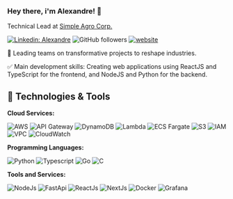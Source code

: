 ### Hey there, i'm Alexandre! 👋

Technical Lead at [Simple Agro Corp.](https://www.simpleagro.com.br/)

[![Linkedin: Alexandre](https://img.shields.io/badge/-Linkedin-blue?style=flat&logo=Linkedin&logoColor=white&color=6aa6f8&link=https://www.linkedin.com/in/alex-andre-silva/)](https://www.linkedin.com/in/alex-andre-silva/)
![GitHub followers](https://img.shields.io/github/followers/phytter?label=Follow&style=social)
[![website](https://img.shields.io/badge/Website-46a2f1.svg?&style=flat&logo=Google-Chrome&logoColor=white&color=6aa6f8&link=https://anmolsingh.me/)](https://alexandre-silva.vercel.app/)

🔭 Leading teams on transformative projects to reshape industries.

✅ Main development skills: Creating web applications using ReactJS and TypeScript for the frontend, and NodeJS and Python for the backend.

## 🔧 Technologies & Tools

**Cloud Services:**

![AWS](https://img.shields.io/badge/Cloud-AWS-informational?style=flat&logo=amazon-aws&logoColor=white&color=6aa6f8)
![API Gateway](https://img.shields.io/badge/API-Gateway-informational?style=flat&logo=amazon-api-gateway&logoColor=white&color=6aa6f8)
![DynamoDB](https://img.shields.io/badge/Database-DynamoDB-informational?style=flat&logo=amazon-dynamodb&logoColor=white&color=6aa6f8)
![Lambda](https://img.shields.io/badge/Compute-AWS_Lambda-informational?style=flat&logo=aws-lambda&logoColor=white&color=6aa6f8)
![ECS Fargate](https://img.shields.io/badge/Container-ECS_Fargate-informational?style=flat&logo=amazon-ecs&logoColor=white&color=6aa6f8)
![S3](https://img.shields.io/badge/Storage-S3-informational?style=flat&logo=amazon-s3&logoColor=white&color=6aa6f8)
![IAM](https://img.shields.io/badge/Security-IAM-informational?style=flat&logo=amazon-iam&logoColor=white&color=6aa6f8)
![VPC](https://img.shields.io/badge/Network-VPC-informational?style=flat&logo=amazon-vpc&logoColor=white&color=6aa6f8)
![CloudWatch](https://img.shields.io/badge/Monitoring-CloudWatch-informational?style=flat&logo=amazon-cloudwatch&logoColor=white&color=6aa6f8)

**Programming Languages:**

![Python](https://img.shields.io/badge/Code-Python-informational?style=flat&logo=python&logoColor=white&color=6aa6f8)
![Typescript](https://img.shields.io/badge/Code-Typescript-informational?style=flat&logo=openjdk&logoColor=white&color=6aa6f8)
![Go](https://img.shields.io/badge/Code-Go-informational?style=flat&logo=go&logoColor=white&color=6aa6f8)
![C](https://img.shields.io/badge/Code-C-informational?style=flat&logo=go&logoColor=white&color=6aa6f8)

**Tools and Services:**

![NodeJs](https://img.shields.io/badge/Tools-NodeJS-informational?style=flat&logo=openjdk&logoColor=white&color=6aa6f8)
![FastApi](https://img.shields.io/badge/Tools-FastApi-informational?style=flat&logo=openjdk&logoColor=white&color=6aa6f8)
![ReactJs](https://img.shields.io/badge/Tools-ReactJs-informational?style=flat&logo=openjdk&logoColor=white&color=6aa6f8)
![NextJs](https://img.shields.io/badge/Tools-NextJs-informational?style=flat&logo=openjdk&logoColor=white&color=6aa6f8)
![Docker](https://img.shields.io/badge/Tools-Docker-informational?style=flat&logo=docker&logoColor=white&color=6aa6f8)
![Grafana](https://img.shields.io/badge/Tools-Grafana-informational?style=flat&logo=docker&logoColor=white&color=6aa6f8)

